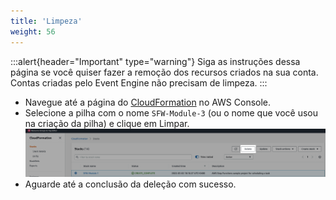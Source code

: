 ```yaml
---
title: 'Limpeza'
weight: 56
---
```


:::alert{header="Important" type="warning"}
Siga as instruções dessa página se você quiser fazer a remoção dos recursos criados na sua conta. Contas criadas pelo Event Engine não precisam de limpeza.
:::

- Navegue até a página do [CloudFormation](https://console.aws.amazon.com/cloudformation/home) no AWS Console.
- Selecione a pilha com o nome `SFW-Module-3` (ou o nome que você usou na criação da pilha) e clique em Limpar.
  ![Supprimer la pile CloudFormation](/static/img/setup/setup-cloudformation-delete.png)
- Aguarde até a conclusão da deleção com sucesso.

